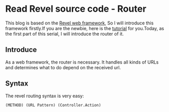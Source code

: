 # Read Revel source code - Router

This blog is based on the [Revel web framework][revel_github], So I will
introduce this framework firstly.If you are the newbie, here is the
[tutorial][revel_tuto] for you.Today, as the first part of this serial, I will
introduce the router of it.

[revel_github]:https://github.com/robfig/revel
[revel_tuto]:http://rofig.github.com/revel/tutorial/index.html

## Introduce
As a web framework, the router is necessary. It handles all kinds of URLs and
determines what to do depend on the received url.

## Syntax
The revel routing syntax is very easy:


```prettyprint
(METHOD) (URL Pattern) (Controller.Action)
```
